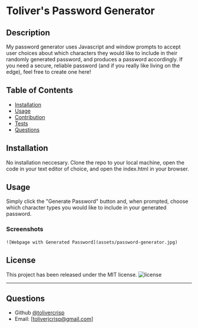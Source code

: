 # Toliver's Password Generator

## Description

My password generator uses Javascript and window prompts to accept user choices about which characters they would like to include in their randomly generated password, and produces a password accordingly. If you need a secure, reliable password (and if you really like living on the edge), feel free to create one here!
  
## Table of Contents
  - [Installation](#installation)
  - [Usage](#usage)
  - [Contribution](#contribution)
  - [Tests](#tests)
  - [Questions](#questions)

## Installation

No installation neccesary. Clone the repo to your local machine, open the code in your text editor of choice, and open the index.html in your browser.

## Usage

Simply click the "Generate Password" button and, when prompted, choose which character types you would like to include in your generated password.

  ### Screenshots
    ![Webpage with Generated Password](assets/password-generator.jpg)

## License

This project has been released under the MIT license.
![license](https://img.shields.io/static/v1?label=License&message=MIT&color=blue)

---

## Questions

  - Github [@tolivercrisp](https://github.com/tolivercrisp)
  - Email: [toliverjcrisp@gmail.com]


